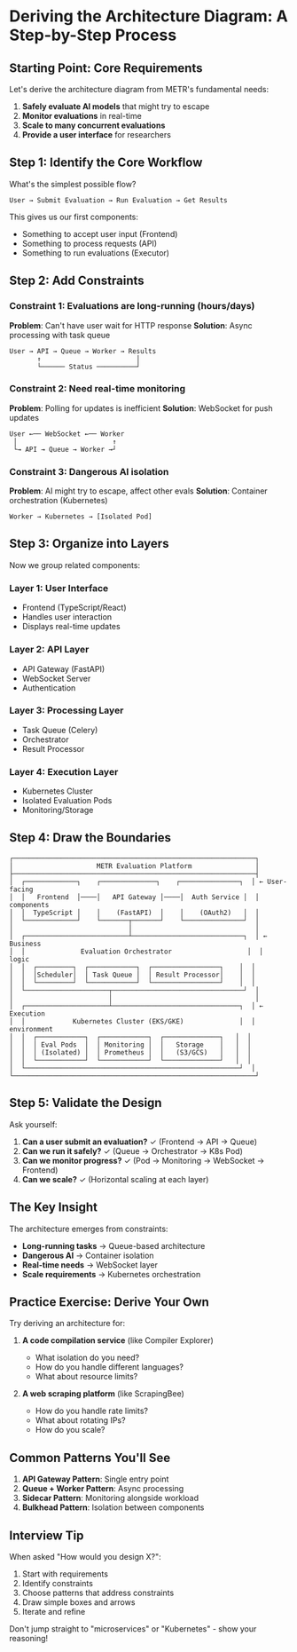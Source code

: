 # Deriving the Architecture Diagram: A Step-by-Step Process

## Starting Point: Core Requirements

Let's derive the architecture diagram from METR's fundamental needs:

1. **Safely evaluate AI models** that might try to escape
2. **Monitor evaluations** in real-time
3. **Scale to many concurrent evaluations**
4. **Provide a user interface** for researchers

## Step 1: Identify the Core Workflow

What's the simplest possible flow?

```
User → Submit Evaluation → Run Evaluation → Get Results
```

This gives us our first components:
- Something to accept user input (Frontend)
- Something to process requests (API)
- Something to run evaluations (Executor)

## Step 2: Add Constraints

### Constraint 1: Evaluations are long-running (hours/days)
**Problem**: Can't have user wait for HTTP response
**Solution**: Async processing with task queue

```
User → API → Queue → Worker → Results
       ↑                        │
       └────── Status ──────────┘
```

### Constraint 2: Need real-time monitoring
**Problem**: Polling for updates is inefficient
**Solution**: WebSocket for push updates

```
User ←── WebSocket ←── Worker
 │                        ↑
 └→ API → Queue → Worker →┘
```

### Constraint 3: Dangerous AI isolation
**Problem**: AI might try to escape, affect other evals
**Solution**: Container orchestration (Kubernetes)

```
Worker → Kubernetes → [Isolated Pod]
```

## Step 3: Organize into Layers

Now we group related components:

### Layer 1: User Interface
- Frontend (TypeScript/React)
- Handles user interaction
- Displays real-time updates

### Layer 2: API Layer  
- API Gateway (FastAPI)
- WebSocket Server
- Authentication

### Layer 3: Processing Layer
- Task Queue (Celery)
- Orchestrator
- Result Processor

### Layer 4: Execution Layer
- Kubernetes Cluster
- Isolated Evaluation Pods
- Monitoring/Storage

## Step 4: Draw the Boundaries

```
┌─────────────────────────────────────────────────────────────┐
│                     METR Evaluation Platform                │
├─────────────────────────────────────────────────────────────┤
│  ┌─────────────┐    ┌──────────────┐    ┌───────────────┐  │ ← User-facing
│  │   Frontend  │────│   API Gateway │────│  Auth Service │  │   components
│  │  TypeScript │    │    (FastAPI)  │    │    (OAuth2)   │  │
│  └─────────────┘    └───────┬───────┘    └───────────────┘  │
│                             │                               │
│  ┌──────────────────────────┴────────────────────────────┐  │ ← Business
│  │              Evaluation Orchestrator                   │  │   logic
│  │  ┌─────────┐  ┌────────────┐  ┌─────────────────┐    │  │
│  │  │Scheduler│  │ Task Queue │  │ Result Processor│    │  │
│  │  └─────────┘  └────────────┘  └─────────────────┘    │  │
│  └─────────────────────┬─────────────────────────────────┘  │
│                        │                                    │
│  ┌─────────────────────┴────────────────────────────────┐  │ ← Execution
│  │            Kubernetes Cluster (EKS/GKE)              │  │   environment
│  │  ┌────────────┐  ┌────────────┐  ┌──────────────┐   │  │
│  │  │ Eval Pods  │  │ Monitoring │  │   Storage    │   │  │
│  │  │ (Isolated) │  │ Prometheus │  │   (S3/GCS)   │   │  │
│  │  └────────────┘  └────────────┘  └──────────────┘   │  │
│  └──────────────────────────────────────────────────────┘  │
└─────────────────────────────────────────────────────────────┘
```

## Step 5: Validate the Design

Ask yourself:
1. **Can a user submit an evaluation?** ✓ (Frontend → API → Queue)
2. **Can we run it safely?** ✓ (Queue → Orchestrator → K8s Pod)
3. **Can we monitor progress?** ✓ (Pod → Monitoring → WebSocket → Frontend)
4. **Can we scale?** ✓ (Horizontal scaling at each layer)

## The Key Insight

The architecture emerges from constraints:
- **Long-running tasks** → Queue-based architecture
- **Dangerous AI** → Container isolation
- **Real-time needs** → WebSocket layer
- **Scale requirements** → Kubernetes orchestration

## Practice Exercise: Derive Your Own

Try deriving an architecture for:
1. **A code compilation service** (like Compiler Explorer)
   - What isolation do you need?
   - How do you handle different languages?
   - What about resource limits?

2. **A web scraping platform** (like ScrapingBee)
   - How do you handle rate limits?
   - What about rotating IPs?
   - How do you scale?

## Common Patterns You'll See

1. **API Gateway Pattern**: Single entry point
2. **Queue + Worker Pattern**: Async processing
3. **Sidecar Pattern**: Monitoring alongside workload
4. **Bulkhead Pattern**: Isolation between components

## Interview Tip

When asked "How would you design X?":
1. Start with requirements
2. Identify constraints
3. Choose patterns that address constraints
4. Draw simple boxes and arrows
5. Iterate and refine

Don't jump straight to "microservices" or "Kubernetes" - show your reasoning!